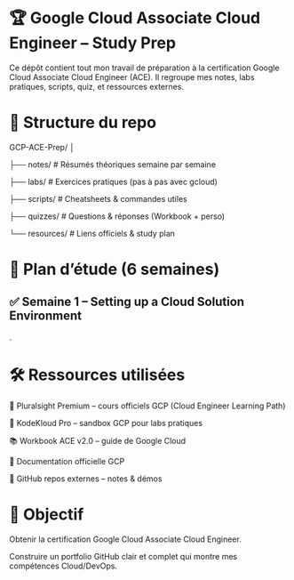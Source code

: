 # 🏆 Google Cloud Associate Cloud Engineer – Study Prep
Ce dépôt contient tout mon travail de préparation à la certification Google Cloud Associate Cloud Engineer (ACE).
Il regroupe mes notes, labs pratiques, scripts, quiz, et ressources externes.

# 📂 Structure du repo
GCP-ACE-Prep/
│

├── notes/            # Résumés théoriques semaine par semaine

├── labs/             # Exercices pratiques (pas à pas avec gcloud)

├── scripts/          # Cheatsheets & commandes utiles

├── quizzes/          # Questions & réponses (Workbook + perso)

└── resources/        # Liens officiels & study plan

# 📅 Plan d’étude (6 semaines)
## ✅ Semaine 1 – Setting up a Cloud Solution Environment
.

# 🛠 Ressources utilisées
🎥 Pluralsight Premium – cours officiels GCP (Cloud Engineer Learning Path)

🧪 KodeKloud Pro – sandbox GCP pour labs pratiques

📚 Workbook ACE v2.0 – guide de Google Cloud

📖 Documentation officielle GCP

💾 GitHub repos externes – notes & démos

# 🎯 Objectif
Obtenir la certification Google Cloud Associate Cloud Engineer.

Construire un portfolio GitHub clair et complet qui montre mes compétences Cloud/DevOps.
